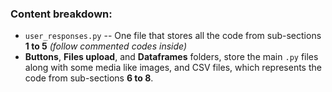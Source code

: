 ### Content breakdown:
- `user_responses.py` -- One file that stores all the code from sub-sections **1 to 5** *(follow commented codes inside)*
- **Buttons**, **Files upload**, and **Dataframes** folders, store the main `.py` files along with some media like images, and CSV files, which represents
    the code from sub-sections **6 to 8**.
